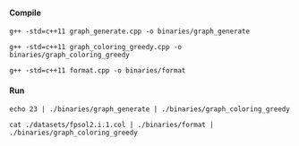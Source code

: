 
#### Compile
```
g++ -std=c++11 graph_generate.cpp -o binaries/graph_generate
```
```
g++ -std=c++11 graph_coloring_greedy.cpp -o binaries/graph_coloring_greedy
```

```
g++ -std=c++11 format.cpp -o binaries/format
```

#### Run
```
echo 23 | ./binaries/graph_generate | ./binaries/graph_coloring_greedy
```

```
cat ./datasets/fpsol2.i.1.col | ./binaries/format | ./binaries/graph_coloring_greedy
```
